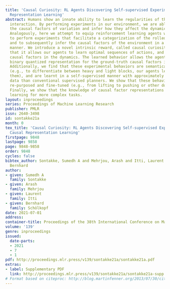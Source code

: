 ```yaml
---
title: 'Causal Curiosity: RL Agents Discovering Self-supervised Experiments for Causal
  Representation Learning'
abstract: Humans show an innate ability to learn the regularities of the world through
  interaction. By performing experiments in our environment, we are able to discern
  the causal factors of variation and infer how they affect the dynamics of our world.
  Analogously, here we attempt to equip reinforcement learning agents with the ability
  to perform experiments that facilitate a categorization of the rolled-out trajectories,
  and to subsequently infer the causal factors of the environment in a hierarchical
  manner. We introduce a novel intrinsic reward, called causal curiosity, and show
  that it allows our agents to learn optimal sequences of actions, and to discover
  causal factors in the dynamics. The learned behavior allows the agent to infer a
  binary quantized representation for the ground-truth causal factors in every environment.
  Additionally, we find that these experimental behaviors are semantically meaningful
  (e.g., to differentiate between heavy and light blocks, our agents learn to lift
  them), and are learnt in a self-supervised manner with approximately 2.5 times less
  data than conventional supervised planners. We show that these behaviors can be
  re-purposed and fine-tuned (e.g., from lifting to pushing or other downstream tasks).
  Finally, we show that the knowledge of causal factor representations aids zero-shot
  learning for more complex tasks.
layout: inproceedings
series: Proceedings of Machine Learning Research
publisher: PMLR
issn: 2640-3498
id: sontakke21a
month: 0
tex_title: 'Causal Curiosity: RL Agents Discovering Self-supervised Experiments for
  Causal Representation Learning'
firstpage: 9848
lastpage: 9858
page: 9848-9858
order: 9848
cycles: false
bibtex_author: Sontakke, Sumedh A and Mehrjou, Arash and Itti, Laurent and Sch{\"o}lkopf,
  Bernhard
author:
- given: Sumedh A
  family: Sontakke
- given: Arash
  family: Mehrjou
- given: Laurent
  family: Itti
- given: Bernhard
  family: Schölkopf
date: 2021-07-01
address:
container-title: Proceedings of the 38th International Conference on Machine Learning
volume: '139'
genre: inproceedings
issued:
  date-parts:
  - 2021
  - 7
  - 1
pdf: http://proceedings.mlr.press/v139/sontakke21a/sontakke21a.pdf
extras:
- label: Supplementary PDF
  link: http://proceedings.mlr.press/v139/sontakke21a/sontakke21a-supp.pdf
# Format based on citeproc: http://blog.martinfenner.org/2013/07/30/citeproc-yaml-for-bibliographies/
---
```


